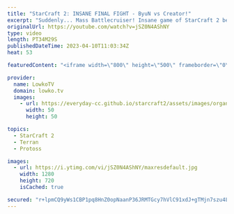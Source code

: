 ```yaml
---
title: "StarCraft 2: INSANE FINAL FIGHT - ByuN vs Creator!"
excerpt: "Suddenly... Mass Battlecruiser! Insane game of StarCraft 2 between ByuN and Creator. Support my work: https://patreon.com/lowkotv Lowko Merch: https://lowko.shop  My YouTube channels:  @LowkoTV @MoreLowko @LowkoClips    Twitch livestream: https://twitch.tv/lowkotv Live most days 2-8 PM CET / CEST  The"
originalUrl: https://youtube.com/watch?v=jSZ0N4AShNY
type: video
length: PT34M29S
publishedDateTime: 2023-04-10T11:03:34Z
heat: 53

featuredContent: "<iframe width=\"800\" height=\"500\" frameborder=\"0\" src=\"https://www.youtube.com/embed/jSZ0N4AShNY\" allow=\"accelerometer; autoplay; encrypted-media; gyroscope; picture-in-picture\" allowfullscreen></iframe>"

provider:
  name: LowkoTV
  domain: lowko.tv
  images:
    - url: https://everyday-cc.github.io/starcraft2/assets/images/organizations/lowko.tv-50x50.jpg
      width: 50
      height: 50

topics:
  - StarCraft 2
  - Terran
  - Protoss

images:
  - url: https://i.ytimg.com/vi/jSZ0N4AShNY/maxresdefault.jpg
    width: 1280
    height: 720
    isCached: true

secured: "r+lpmCQ9yWs1CBP1pq8HnZ0opNaanP36JRMTGcy7hVlC91xdJ+gTMjn7szu4L3fQcpd9O5/iijkaNjAcQ6aS4qGaVCcchmuBS8t+j9Jt5aal7xEfrKssOGJnUK8v6xmzzbMU37U8RQ3aXxzep/Tf/hQbv6xAarS/qtPFvG5XbLpJHz7BUBVltXh088qh6JtawVbWRQZlNnRhcvBQaKXWGJ2Gsq6KrxTDUMfGJeUJNJ8s/C7Gg9DLbNgeytI+47K2rcd9F8cSldCWT/looDryKqZ3UbMPS6DfWXyQSYnez0S7fo5gIHLZbu8gliEhCgxyfDy9rgOndVoiySRaIjtOIYcEgH7YjFHezQEc2IkvNzcvhDVO+GQ0wqyI4gftssymKR3L1KQCtAaIVLPPTymZHeaI/SGDxn5xilTuBAnYUpE=;QT0bH+dIVp800VqMWqP1fg=="
---
```


